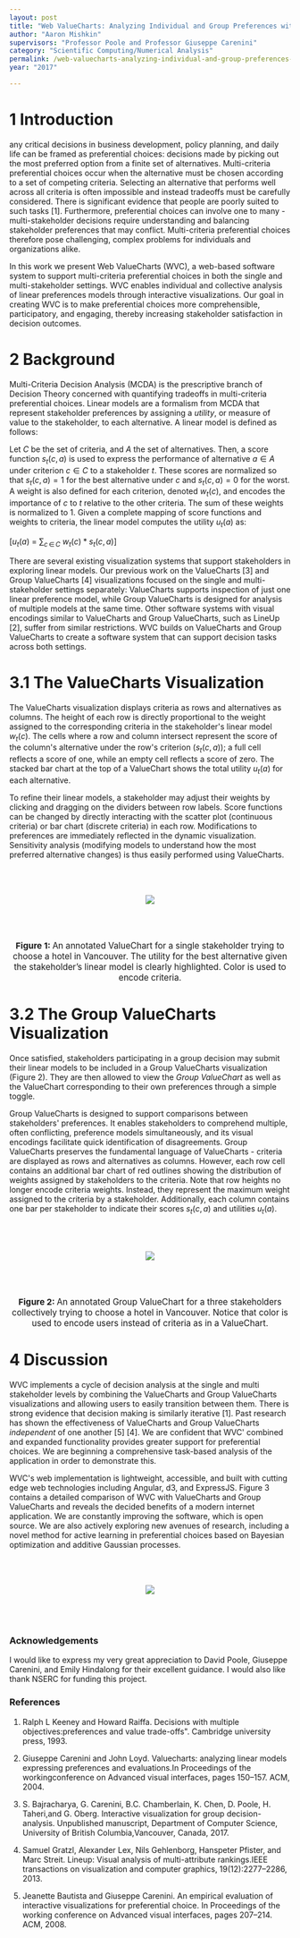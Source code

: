 ```yaml
---
layout: post
title: "Web ValueCharts: Analyzing Individual and Group Preferences with Interactive, Web-based Visualizations"
author: "Aaron Mishkin"
supervisors: "Professor Poole and Professor Giuseppe Carenini"
category: "Scientific Computing/Numerical Analysis"
permalink: /web-valuecharts-analyzing-individual-and-group-preferences-with-interactive-web-based-visualizations 
year: "2017"

---
```


1 Introduction
===

any critical decisions in business development, policy planning, and daily life can be framed as preferential choices: decisions made by picking out the most preferred option from a finite set of alternatives. Multi-criteria preferential choices occur when the alternative must be chosen according to a set of competing criteria. Selecting an alternative that performs well across all criteria is often impossible and instead tradeoffs must be carefully considered. There is significant evidence that people are poorly suited to such tasks [1]. Furthermore, preferential choices can involve one to many - multi-stakeholder decisions require understanding and balancing stakeholder preferences that may conflict. Multi-criteria preferential choices therefore pose challenging, complex problems for individuals and organizations alike.

In this work we present Web ValueCharts (WVC), a web-based software system to support multi-criteria preferential choices in both the single and multi-stakeholder settings. WVC enables individual and collective analysis of linear preferences models through interactive visualizations. Our goal in creating WVC is to make preferential choices more comprehensible, participatory, and engaging, thereby increasing stakeholder satisfaction in decision outcomes.


2 Background
===


Multi-Criteria Decision Analysis (MCDA) is the prescriptive branch of Decision Theory concerned with quantifying tradeoffs in multi-criteria preferential choices. Linear models are a formalism from MCDA that represent stakeholder preferences by assigning a $utility$, or measure of value to the stakeholder, to each alternative. A linear model is defined as follows:

Let $C$ be the set of criteria, and $A$ the set of alternatives. Then, a score function $s_{t}(c, a)$ is used to express the performance of alternative $a \in A$ under criterion $c \in C$ to a stakeholder $t$. These scores are normalized so that $s_{t}(c, a) = 1$ for the best alternative under $c$ and $s_{t}(c, a) = 0$ for the worst. A weight is also defined for each criterion, denoted $w_{t}(c)$, and encodes the importance of $c$ to $t$ relative to the other criteria. The sum of these weights is normalized to 1. Given a complete mapping of score functions and weights to criteria, the linear model computes the utility $u_{t}(a)$ as:

$[u_t(a)$ = $\sum_{c \, \in \, C}$ $w_t(c)*s_t(c,a)]$

There are several existing visualization systems that support stakeholders in exploring linear models. Our previous work on the ValueCharts [3] and Group ValueCharts [4] visualizations focused on the single and multi-stakeholder settings separately: ValueCharts supports inspection of just one linear preference model, while Group ValueCharts is designed for analysis of multiple models at the same time. Other software systems with visual encodings similar to ValueCharts and Group ValueCharts, such as LineUp [2], suffer from similar restrictions. WVC builds on ValueCharts and Group ValueCharts to create a software system that can support decision tasks across both settings.



3.1 The ValueCharts Visualization
===

The ValueCharts visualization displays criteria as rows and alternatives as columns. The height of each row is directly proportional to the weight assigned to the corresponding criteria in the stakeholder's linear model $w_t(c)$. The cells where a row and column intersect represent the score of the column's alternative under the row's criterion ($s_t(c, a)$); a full cell reflects a score of one, while an empty cell reflects a score of zero. The stacked bar chart at the top of a ValueChart shows the total utility $u_t(a)$ for each alternative.

To refine their linear models, a stakeholder may adjust their weights by clicking and dragging on the dividers between row labels. Score functions can be changed by directly interacting with the scatter plot (continuous criteria) or bar chart (discrete criteria) in each row. Modifications to preferences are immediately reflected in the dynamic visualization. Sensitivity analysis (modifying models to understand how the most preferred alternative changes) is thus easily performed using ValueCharts.


<p style="text-align: center;">
	<img align="middle" style="margin:50" src="{{ site.baseurl }}/assets/2017/A.Mishkin/valuechart.png"/>
</p>

<p style="text-align:center;font-size:0.95rem"><b>Figure 1: </b>An annotated ValueChart for a single stakeholder trying to choose a hotel in Vancouver. The utility for the best alternative given the stakeholder’s linear model is clearly highlighted. Color is used to encode criteria.</p>

3.2 The Group ValueCharts Visualization
===

Once satisfied, stakeholders participating in a group decision may submit their linear models to be included in a Group ValueCharts visualization (Figure 2). They are then allowed to view the $Group$ $ValueChart$ as well as the ValueChart corresponding to their own preferences through a simple toggle.

Group ValueCharts is designed to support comparisons between stakeholders' preferences. It enables stakeholders to comprehend multiple, often conflicting, preference models simultaneously, and its visual encodings facilitate quick identification of disagreements. Group ValueCharts preserves the fundamental language of ValueCharts - criteria are displayed as rows and alternatives as columns. However, each row cell contains an additional bar chart of red outlines showing the distribution of weights assigned by stakeholders to the criteria. Note that row heights no longer encode criteria weights. Instead, they represent the maximum weight assigned to the criteria by a stakeholder. Additionally, each column contains one bar per stakeholder to indicate their scores $s_t(c,a)$ and utilities $u_t(a)$.


<p style="text-align: center;">
	<img align="middle" style="margin:50" src="{{ site.baseurl }}/assets/2017/A.Mishkin/group_valuechart.png"/>
</p>

<p style="text-align:center;font-size:0.95rem"><b>Figure 2: </b>An annotated Group ValueChart for a three stakeholders collectively trying to choose a hotel in Vancouver. Notice that color is used to encode users instead of criteria as in a ValueChart.</p>


4 Discussion
===

WVC implements a cycle of decision analysis at the single and multi stakeholder levels by combining the ValueCharts and Group ValueCharts visualizations and allowing users to easily transition between them. There is strong evidence that decision making is similarly iterative [1]. Past research has shown the effectiveness of ValueCharts and Group ValueCharts $independent$ of one another [5] [4]. We are confident that WVC' combined and expanded functionality provides greater support for preferential choices. We are beginning a comprehensive task-based analysis of the application in order to demonstrate this.

WVC's web implementation is lightweight, accessible, and built with cutting edge web technologies including Angular, d3, and ExpressJS. Figure 3 contains a detailed comparison of WVC with ValueCharts and Group ValueCharts and reveals the decided benefits of a modern internet application. We are constantly improving the software, which is open source. We are also actively exploring new avenues of research, including a novel method for active learning in preferential choices based on Bayesian optimization and additive Gaussian processes.

<p style="text-align: center;">
	<img align="middle" style="margin:50" src="{{ site.baseurl }}/assets/2017/A.Mishkin/table.png"/>
</p>

### Acknowledgements
I would like to express my very great appreciation to David Poole, Giuseppe Carenini, and Emily Hindalong for their excellent guidance. I would also like thank NSERC for funding this project.

### References

1. Ralph L Keeney and Howard Raiffa. Decisions with multiple objectives:preferences and value trade-offs". Cambridge university press, 1993.

2. Giuseppe Carenini and John Loyd. Valuecharts: analyzing linear models expressing preferences and evaluations.In Proceedings of the workingconference on Advanced visual interfaces, pages 150–157. ACM, 2004.

3. S. Bajracharya, G. Carenini, B.C. Chamberlain, K. Chen, D. Poole, H. Taheri,and G. Oberg. Interactive visualization for group decision-analysis. Unpublished manuscript, Department of Computer Science, University of British Columbia,Vancouver, Canada, 2017.

4. Samuel Gratzl, Alexander Lex, Nils Gehlenborg, Hanspeter Pfister, and Marc Streit. Lineup: Visual analysis of multi-attribute rankings.IEEE transactions on visualization and computer graphics, 19(12):2277–2286, 2013.

5. Jeanette Bautista and Giuseppe Carenini. An empirical evaluation of interactive visualizations for preferential choice. In Proceedings of the working conference on Advanced visual interfaces, pages 207–214. ACM, 2008.
